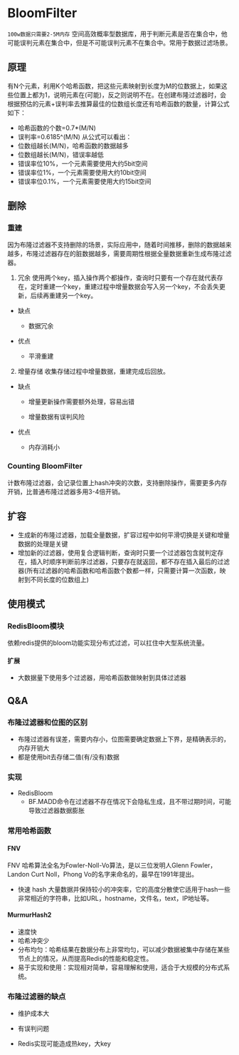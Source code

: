 # BloomFilter

`100w数据只需要2-5M内存`
空间高效概率型数据库，用于判断元素是否在集合中，他可能误判元素在集合中，但是不可能误判元素不在集合中。常用于数据过滤场景。

## 原理

有N个元素，利用K个哈希函数，把这些元素映射到长度为M的位数据上，如果这些位置上都为1，说明元素在(可能)，反之则说明不在。在创建布隆过滤器时，会根据预估的元素+误判率去推算最佳的位数组长度还有哈希函数的数量，计算公式如下：

* 哈希函数的个数=0.7*(M/N)
* 误判率=0.6185^(M/N)
从公式可以看出：
* 位数组越长(M/N)，哈希函数的数据越多
* 位数组越长(M/N)，错误率越低
* 错误率位10%，一个元素需要使用大约5bit空间
* 错误率位1%，一个元素需要使用大约10bit空间
* 错误率位0.1%，一个元素需要使用大约15bit空间

## 删除

### 重建

因为布隆过滤器不支持删除的场景，实际应用中，随着时间推移，删除的数据越来越多，布隆过滤器存在的脏数据越多，需要周期性根据全量数据重新生成布隆过滤器。

1. 冗余
使用两个key，插入操作两个都操作，查询时只要有一个存在就代表存在，定时重建一个key，重建过程中增量数据会写入另一个key，不会丢失更新，后续再重建另一个key。

* 缺点

  * 数据冗余

* 优点

  * 平滑重建

2. 增量存储
收集存储过程中增量数据，重建完成后回放。

* 缺点

  * 增量更新操作需要额外处理，容易出错

  * 增量数据有误判风险

* 优点

  * 内存消耗小

### Counting BloomFilter

计数布隆过滤器，会记录位置上hash冲突的次数，支持删除操作，需要更多内存开销，比普通布隆过滤器多用3-4倍开销。

## 扩容

* 生成新的布隆过滤器，加载全量数据，扩容过程中如何平滑切换是关键和增量数据的处理是关键
* 增加新的过滤器，使用复合逻辑判断，查询时只要一个过滤器包含就判定存在，插入时顺序判断前序过滤器，只要存在就返回，都不存在插入最后的过滤器(所有过滤器的哈希函数和哈希函数个数都一样，只需要计算一次函数，映射到不同长度的位数组上)

## 使用模式

### RedisBloom模块

依赖redis提供的bloom功能实现分布式过滤，可以扛住中大型系统流量。

#### 扩展

* 大数据量下使用多个过滤器，用哈希函数做映射到具体过滤器

###

## Q&A

### 布隆过滤器和位图的区别

* 布隆过滤器有误差，需要内存小，位图需要确定数据上下界，是精确表示的，内存开销大
* 都是使用bit去存储二值(有/没有)数据

### 实现

* RedisBloom
  * BF.MADD命令在过滤器不存在情况下会隐私生成，且不带过期时间，可能导致过滤器数据膨胀

### 常用哈希函数

#### FNV

FNV 哈希算法全名为Fowler-Noll-Vo算法，是以三位发明人Glenn Fowler，Landon Curt Noll，Phong Vo的名字来命名的，最早在1991年提出。

* 快速 hash 大量数据并保持较小的冲突率，它的高度分散使它适用于hash一些非常相近的字符串，比如URL，hostname，文件名，text，IP地址等。

#### MurmurHash2

* 速度快
* 哈希冲突少
* 分布均匀：哈希结果在数据分布上非常均匀，可以减少数据被集中存储在某些节点上的情况，从而提高Redis的性能和稳定性。
* 易于实现和使用：实现相对简单，容易理解和使用，适合于大规模的分布式系统。

### 布隆过滤器的缺点

* 维护成本大

* 有误判问题

* Redis实现可能造成热key，大key
